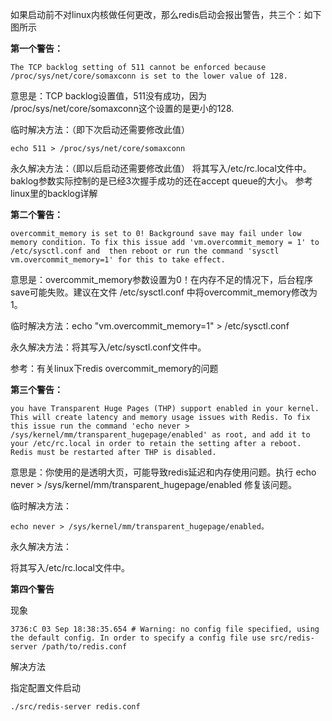 如果启动前不对linux内核做任何更改，那么redis启动会报出警告，共三个：如下图所示

**第一个警告：**

```
The TCP backlog setting of 511 cannot be enforced because /proc/sys/net/core/somaxconn is set to the lower value of 128.
```

意思是：TCP  backlog设置值，511没有成功，因为 /proc/sys/net/core/somaxconn这个设置的是更小的128.

临时解决方法：（即下次启动还需要修改此值）

```
echo 511 > /proc/sys/net/core/somaxconn
```

永久解决方法：（即以后启动还需要修改此值）
将其写入/etc/rc.local文件中。
baklog参数实际控制的是已经3次握手成功的还在accept queue的大小。
参考linux里的backlog详解

**第二个警告：**

```
overcommit_memory is set to 0! Background save may fail under low memory condition. To fix this issue add 'vm.overcommit_memory = 1' to /etc/sysctl.conf and  then reboot or run the command 'sysctl vm.overcommit_memory=1' for this to take effect.
```

意思是：overcommit_memory参数设置为0！在内存不足的情况下，后台程序save可能失败。建议在文件 /etc/sysctl.conf 中将overcommit_memory修改为1。

临时解决方法：echo "vm.overcommit_memory=1" > /etc/sysctl.conf

永久解决方法：将其写入/etc/sysctl.conf文件中。

参考：有关linux下redis overcommit_memory的问题

**第三个警告：**

```
you have Transparent Huge Pages (THP) support enabled in your kernel. This will create latency and memory usage issues with Redis. To fix this issue run the command 'echo never > /sys/kernel/mm/transparent_hugepage/enabled' as root, and add it to your /etc/rc.local in order to retain the setting after a reboot. Redis must be restarted after THP is disabled.
```

意思是：你使用的是透明大页，可能导致redis延迟和内存使用问题。执行 echo never > /sys/kernel/mm/transparent_hugepage/enabled 修复该问题。

临时解决方法：

```
echo never > /sys/kernel/mm/transparent_hugepage/enabled。
```

永久解决方法：

将其写入/etc/rc.local文件中。

**第四个警告**

现象

```
3736:C 03 Sep 18:38:35.654 # Warning: no config file specified, using the default config. In order to specify a config file use src/redis-server /path/to/redis.conf
```

解决方法

指定配置文件启动

```
./src/redis-server redis.conf
```
